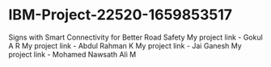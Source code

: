 # IBM-Project-22520-1659853517
Signs with Smart Connectivity for Better Road Safety
My project link - Gokul A R
My project link - Abdul Rahman K
My project link - Jai Ganesh 
My project link - Mohamed Nawsath Ali M
